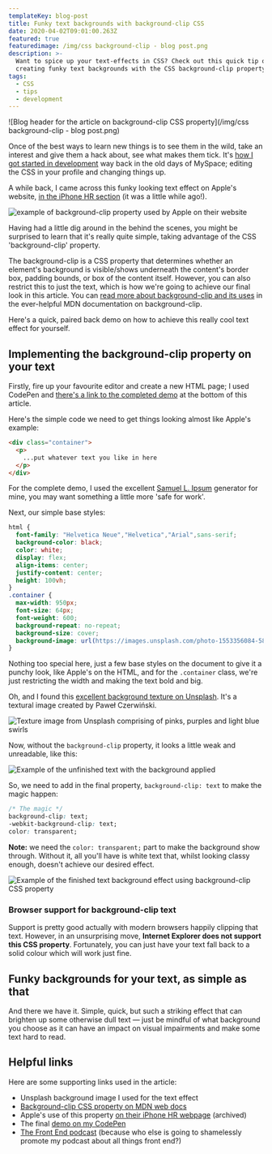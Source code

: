 ```yaml
---
templateKey: blog-post
title: Funky text backgrounds with background-clip CSS
date: 2020-04-02T09:01:00.263Z
featured: true
featuredimage: /img/css background-clip - blog post.png
description: >-
  Want to spice up your text-effects in CSS? Check out this quick tip on
  creating funky text backgrounds with the CSS background-clip property
tags:
  - CSS
  - tips
  - development
---
```

![Blog header for the article on background-clip CSS property](/img/css background-clip - blog post.png)

Once of the best ways to learn new things is to see them in the wild, take an interest and give them a hack about, see what makes them tick. It's [how I got started in development](https://thefrontendpodcast.site/episodes/episode-1/) way back in the old days of MySpace; editing the CSS in your profile and changing things up.

A while back, I came across this funky looking text effect on Apple's website, [in the iPhone HR section](https://web.archive.org/web/20190105152534/https://www.apple.com/uk/iphone-xr/) (it was a little while ago!).

![example of background-clip property used by Apple on their website](/img/apple-bg-effect.png)

Having had a little dig around in the behind the scenes, you might be surprised to learn that it's really quite simple, taking advantage of the CSS 'background-clip' property. 

The background-clip is a CSS property that determines whether an element's background is visible/shows underneath the content's border box, padding bounds, or box of the content itself. However, you can also restrict this to just the text, which is how we're going to achieve our final look in this article. You can [read more about background-clip and its uses](https://developer.mozilla.org/en-US/docs/Web/CSS/background-clip) in the ever-helpful MDN documentation on background-clip.

Here's a quick, paired back demo on how to achieve this really cool text effect for yourself.

## Implementing the background-clip property on your text

Firstly, fire up your favourite editor and create a new HTML page; I used CodePen and [there's a link to the completed demo](https://codepen.io/robkendal/pen/MWwRmMo) at the bottom of this article.

Here's the simple code we need to get things looking almost like Apple's example:

```html
<div class="container">
  <p>
    ...put whatever text you like in here
  </p>
</div>
```

For the complete demo, I used the excellent [Samuel L. Ipsum](https://slipsum.com/) generator for mine, you may want something a little more 'safe for work'.

Next, our simple base styles:

```css
html {
  font-family: "Helvetica Neue","Helvetica","Arial",sans-serif;
  background-color: black;
  color: white;
  display: flex;
  align-items: center;
  justify-content: center;
  height: 100vh;
}
.container {
  max-width: 950px;
  font-size: 64px;
  font-weight: 600;  
  background-repeat: no-repeat;
  background-size: cover;
  background-image: url(https://images.unsplash.com/photo-1553356084-58ef4a67b2a7?ixlib=rb-1.2.1&ixid=eyJhcHBfaWQiOjEyMDd9&auto=format&fit=crop&w=640&q=80);
}
```

Nothing too special here, just a few base styles on the document to give it a punchy look, like Apple's on the HTML, and for the `.container` class, we're just restricting the width and making the text bold and big. 

Oh, and I found this [excellent background texture on Unsplash](https://unsplash.com/photos/8uZPynIu-rQ). It's a textural image created by Paweł Czerwiński. 

![Texture image from Unsplash comprising of pinks, purples and light blue swirls](/img/pawel-czerwinski-8uZPynIu-rQ-unsplash.jpg)

Now, without the `background-clip` property, it looks a little weak and unreadable, like this:

![Example of the unfinished text with the background applied](/img/texture-without-clip.png)

So, we need to add in the final property, `background-clip: text` to make the magic happen:

```css
/* The magic */
background-clip: text;
-webkit-background-clip: text;  
color: transparent;
```

**Note:** we need the `color: transparent;` part to make the background show through. Without it, all you'll have is white text that, whilst looking classy enough, doesn't achieve our desired effect.

![Example of the finished text background effect using background-clip CSS property](/img/finished-background-clip.png)

### Browser support for background-clip text

Support is pretty good actually with modern browsers happily clipping that text. However, in an unsurprising move, **Internet Explorer does not support this CSS property**. Fortunately, you can just have your text fall back to a solid colour which will work just fine.

## Funky backgrounds for your text, as simple as that

And there we have it. Simple, quick, but such a striking effect that can brighten up some otherwise dull text — just be mindful of what background you choose as it can have an impact on visual impairments and make some text hard to read.

## Helpful links

Here are some supporting links used in the article:

* Unsplash background image I used for the text effect
* [Background-clip CSS property on MDN web docs](https://developer.mozilla.org/en-US/docs/Web/CSS/background-clip)
* Apple's use of this property [on their iPhone HR webpage](https://web.archive.org/web/20190105152534/https://www.apple.com/uk/iphone-xr/) (archived)
* The final [demo on my CodePen](https://codepen.io/robkendal/pen/MWwRmMo)
* [The Front End podcast](https://thefrontendpodcast.site) (because who else is going to shamelessly promote my podcast about all things front end?)
